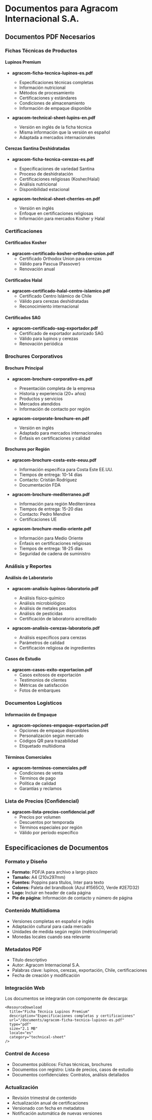 # Documentos para Agracom Internacional S.A.

## Documentos PDF Necesarios

### Fichas Técnicas de Productos

#### Lupinos Premium
- **agracom-ficha-tecnica-lupinos-es.pdf**
  - Especificaciones técnicas completas
  - Información nutricional
  - Métodos de procesamiento
  - Certificaciones y estándares
  - Condiciones de almacenamiento
  - Información de empaque disponible

- **agracom-technical-sheet-lupins-en.pdf**
  - Versión en inglés de la ficha técnica
  - Misma información que la versión en español
  - Adaptada a mercados internacionales

#### Cerezas Santina Deshidratadas
- **agracom-ficha-tecnica-cerezas-es.pdf**
  - Especificaciones de variedad Santina
  - Proceso de deshidratación
  - Certificaciones religiosas (Kosher/Halal)
  - Análisis nutricional
  - Disponibilidad estacional

- **agracom-technical-sheet-cherries-en.pdf**
  - Versión en inglés
  - Enfoque en certificaciones religiosas
  - Información para mercados Kosher y Halal

### Certificaciones

#### Certificados Kosher
- **agracom-certificado-kosher-orthodox-union.pdf**
  - Certificado Orthodox Union para cerezas
  - Válido para Pascua (Passover)
  - Renovación anual

#### Certificados Halal
- **agracom-certificado-halal-centro-islamico.pdf**
  - Certificado Centro Islámico de Chile
  - Válido para cerezas deshidratadas
  - Reconocimiento internacional

#### Certificados SAG
- **agracom-certificado-sag-exportador.pdf**
  - Certificado de exportador autorizado SAG
  - Válido para lupinos y cerezas
  - Renovación periódica

### Brochures Corporativos

#### Brochure Principal
- **agracom-brochure-corporativo-es.pdf**
  - Presentación completa de la empresa
  - Historia y experiencia (20+ años)
  - Productos y servicios
  - Mercados atendidos
  - Información de contacto por región

- **agracom-corporate-brochure-en.pdf**
  - Versión en inglés
  - Adaptado para mercados internacionales
  - Énfasis en certificaciones y calidad

#### Brochures por Región
- **agracom-brochure-costa-este-eeuu.pdf**
  - Información específica para Costa Este EE.UU.
  - Tiempos de entrega: 10-14 días
  - Contacto: Cristián Rodríguez
  - Documentación FDA

- **agracom-brochure-mediterraneo.pdf**
  - Información para región Mediterránea
  - Tiempos de entrega: 15-20 días
  - Contacto: Pedro Mendive
  - Certificaciones UE

- **agracom-brochure-medio-oriente.pdf**
  - Información para Medio Oriente
  - Énfasis en certificaciones religiosas
  - Tiempos de entrega: 18-25 días
  - Seguridad de cadena de suministro

### Análisis y Reportes

#### Análisis de Laboratorio
- **agracom-analisis-lupinos-laboratorio.pdf**
  - Análisis físico-químico
  - Análisis microbiológico
  - Análisis de metales pesados
  - Análisis de pesticidas
  - Certificación de laboratorio acreditado

- **agracom-analisis-cerezas-laboratorio.pdf**
  - Análisis específicos para cerezas
  - Parámetros de calidad
  - Certificación religiosa de ingredientes

#### Casos de Estudio
- **agracom-casos-exito-exportacion.pdf**
  - Casos exitosos de exportación
  - Testimonios de clientes
  - Métricas de satisfacción
  - Fotos de embarques

### Documentos Logísticos

#### Información de Empaque
- **agracom-opciones-empaque-exportacion.pdf**
  - Opciones de empaque disponibles
  - Personalización según mercado
  - Códigos QR para trazabilidad
  - Etiquetado multiidioma

#### Términos Comerciales
- **agracom-terminos-comerciales.pdf**
  - Condiciones de venta
  - Términos de pago
  - Política de calidad
  - Garantías y reclamos

### Lista de Precios (Confidencial)
- **agracom-lista-precios-confidencial.pdf**
  - Precios por volumen
  - Descuentos por temporada
  - Términos especiales por región
  - Válido por período específico

## Especificaciones de Documentos

### Formato y Diseño
- **Formato:** PDF/A para archivo a largo plazo
- **Tamaño:** A4 (210x297mm)
- **Fuentes:** Poppins para títulos, Inter para texto
- **Colores:** Paleta del brandbook (Azul #1565C0, Verde #2E7D32)
- **Logo:** Incluir en header de cada página
- **Pie de página:** Información de contacto y número de página

### Contenido Multiidioma
- Versiones completas en español e inglés
- Adaptación cultural para cada mercado
- Unidades de medida según región (métrico/imperial)
- Monedas locales cuando sea relevante

### Metadatos PDF
- Título descriptivo
- Autor: Agracom Internacional S.A.
- Palabras clave: lupinos, cerezas, exportación, Chile, certificaciones
- Fecha de creación y modificación

### Integración Web
Los documentos se integrarán con componente de descarga:

```astro
<ResourceDownload
  title="Ficha Técnica Lupinos Premium"
  description="Especificaciones completas y certificaciones"
  url="/documents/agracom-ficha-tecnica-lupinos-es.pdf"
  type="pdf"
  size="2.1 MB"
  locale="es"
  category="technical-sheet"
/>
```

### Control de Acceso
- Documentos públicos: Fichas técnicas, brochures
- Documentos con registro: Lista de precios, casos de estudio
- Documentos confidenciales: Contratos, análisis detallados

### Actualización
- Revisión trimestral de contenido
- Actualización anual de certificaciones
- Versionado con fecha en metadatos
- Notificación automática de nuevas versiones